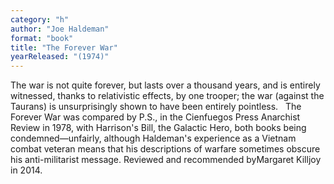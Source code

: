 ```yaml
---
category: "h"
author: "Joe Haldeman"
format: "book"
title: "The Forever War"
yearReleased: "(1974)"
---
```

The war is not quite forever, but lasts over a thousand years, and is entirely witnessed, thanks to relativistic effects, by one trooper; the war (against the Taurans) is unsurprisingly shown to have been entirely pointless.
 
The Forever War was compared by P.S., in the Cienfuegos Press Anarchist Review in 1978, with Harrison's Bill, the Galactic Hero, both books being condemned—unfairly, although Haldeman's experience as a Vietnam combat veteran means that his descriptions of warfare sometimes obscure his anti-militarist message. Reviewed and recommended byMargaret Killjoy in 2014.
 